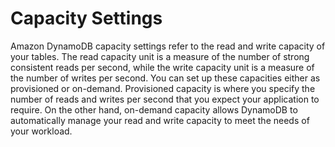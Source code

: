 # Capacity Settings

Amazon DynamoDB capacity settings refer to the read and write capacity of your tables. The read capacity unit is a measure of the number of strong consistent reads per second, while the write capacity unit is a measure of the number of writes per second. You can set up these capacities either as provisioned or on-demand. Provisioned capacity is where you specify the number of reads and writes per second that you expect your application to require. On the other hand, on-demand capacity allows DynamoDB to automatically manage your read and write capacity to meet the needs of your workload.